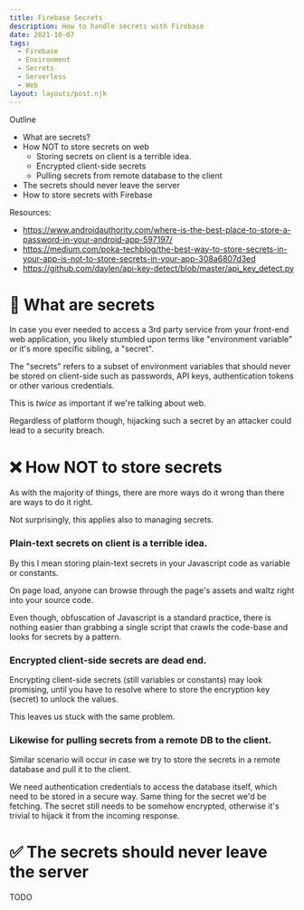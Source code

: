 ```yaml
---
title: Firebase Secrets
description: How to handle secrets with Firebase
date: 2021-10-07
tags:
  - Firebase
  - Environment
  - Secrets
  - Serverless
  - Web
layout: layouts/post.njk
---
```


Outline
- What are secrets?
- How NOT to store secrets on web
  - Storing secrets on client is a terrible idea.
  - Encrypted client-side secrets
  - Pulling secrets from remote database to the client
- The secrets should never leave the server
- How to store secrets with Firebase

Resources:
- https://www.androidauthority.com/where-is-the-best-place-to-store-a-password-in-your-android-app-597197/
- https://medium.com/poka-techblog/the-best-way-to-store-secrets-in-your-app-is-not-to-store-secrets-in-your-app-308a6807d3ed
- https://github.com/daylen/api-key-detect/blob/master/api_key_detect.py

# 🥸 What are secrets

In case you ever needed to access a 3rd party service from your front-end web application, you likely stumbled upon terms like "environment variable" or it's more specific sibling, a "secret".

The "secrets" refers to a subset of environment variables that should never be stored on client-side such as passwords, API keys, authentication tokens or other various credentials.

This is _twice_ as important if we're talking about web.

Regardless of platform though, hijacking such a secret by an attacker could lead to a security breach.

# ❌ How NOT to store secrets

As with the majority of things, there are more ways do it wrong than there are ways to do it right.

Not surprisingly, this applies also to managing secrets.

### Plain-text secrets on client is a terrible idea.

By this I mean storing plain-text secrets in your Javascript code as variable or constants.

On page load, anyone can browse through the page's assets and waltz right into your source code.

Even though, obfuscation of Javascript is a standard practice, there is nothing easier than grabbing a single script that crawls the code-base and looks for secrets by a pattern.

### Encrypted client-side secrets are dead end.

Encrypting client-side secrets (still variables or constants) may look promising, until you have to resolve where to store the encryption key (secret) to unlock the values.

This leaves us stuck with the same problem.

### Likewise for pulling secrets from a remote DB to the client.

Similar scenario will occur in case we try to store the secrets in a remote database and pull it to the client.

We need authentication credentials to access the database itself, which need to be stored in a secure way. Same thing for the secret we'd be fetching. The secret still needs to be somehow encrypted, otherwise it's trivial to hijack it from the incoming response.

# ✅ The secrets should never leave the server

TODO
